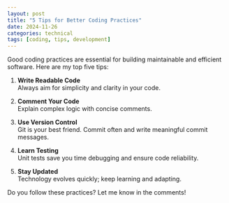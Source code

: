```yaml
---
layout: post
title: "5 Tips for Better Coding Practices"
date: 2024-11-26
categories: technical
tags: [coding, tips, development]
---
```


Good coding practices are essential for building maintainable and efficient software. Here are my top five tips:

1. **Write Readable Code**  
   Always aim for simplicity and clarity in your code.

2. **Comment Your Code**  
   Explain complex logic with concise comments.

3. **Use Version Control**  
   Git is your best friend. Commit often and write meaningful commit messages.

4. **Learn Testing**  
   Unit tests save you time debugging and ensure code reliability.

5. **Stay Updated**  
   Technology evolves quickly; keep learning and adapting.

Do you follow these practices? Let me know in the comments!

